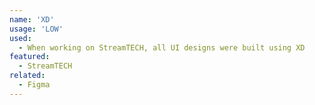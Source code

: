 ```yaml
---
name: 'XD'
usage: 'LOW'
used:
  - When working on StreamTECH, all UI designs were built using XD
featured:
  - StreamTECH
related:
  - Figma
---
```

